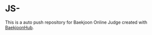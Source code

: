 # JS-
This is a auto push repository for Baekjoon Online Judge created with [BaekjoonHub](https://github.com/BaekjoonHub/BaekjoonHub).
